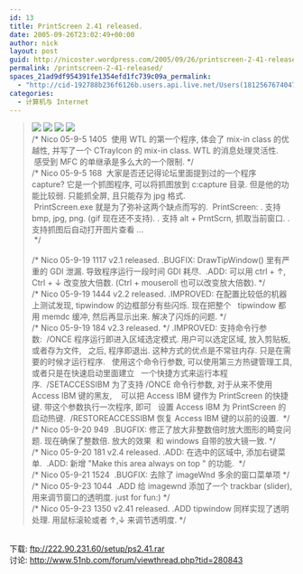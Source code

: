 ```yaml
---
id: 13
title: PrintScreen 2.41 released.
date: 2005-09-26T23:02:49+00:00
author: nick
layout: post
guid: http://nicoster.wordpress.com/2005/09/26/printscreen-2-41-released
permalink: /printscreen-2-41-released/
spaces_21ad9df954391fe1354efd1fc739c09a_permalink:
  - "http://cid-192788b236f6126b.users.api.live.net/Users(1812567674047566443)/Blogs('192788B236F6126B!102')/Entries('192788B236F6126B!184')?authkey=FlIl!wdwooA%24"
categories:
  - 计算机与 Internet
---
```

<div id="msgcns!192788B236F6126B!184" class="bvMsg">
<blockquote>
<div><img src="http://storage.msn.com/x1pbglk-vqL4Bv8-1BOciVATn-ZnHjwHyV5kKYjE-hpnG_hyA1gk1deHi5WluGJcYG4pLjZWK-P9mVSKd8WzEHVKEev_2ofaBtEJDelc4HyBQF4SFHPnNEAxrwCMYiqrS_qyzJ8z0mAJdayW0Br72TZ0A" border="0" /> <img src="http://storage.msn.com/x1pbglk-vqL4Bv8-1BOciVATn-ZnHjwHyV5kKYjE-hpnG-Ktv_1PaZczBLL625enIFojqmDvI5yA3kLRHKbiyBSvj3XVTJic-vIi6gj-YOPcJ-vVyyek5LR0OivPicQob_2LGD0dGG2Srv-hcT5y9l8FQ" /> <img src="http://storage.msn.com/x1pbglk-vqL4Bv8-1BOciVATn-ZnHjwHyV5kKYjE-hpnG_4jZulrsSe07-gHqqROE2u1YPkClaKqqzW9qBH9lhTcVdvGvY0gwtrXq8yU0nxHJ7PslxCinWJG54qju2E_kGtJd3uXSP0qyptJSArDfpvbA" /> <img src="ftp://222.90.231.60/pic/printscreen1.png" /> </div>
<div>/* Nico 05-9-5 1405  使用 WTL 的第一个程序, 体会了 mix-in class 的优越性, 并写了一个 CTrayIcon 的 mix-in class. WTL 的消息处理灵活性. </div>
<div> 感受到 MFC 的单继承是多么大的一个限制. */</div>
<div>/* Nico 05-9-5 168  大家是否还记得论坛里面提到过的一个程序 capture? 它是一个抓图程序, 可以将抓图放到 c:capture 目录. 但是他的功能比较弱. 只能抓全屏, 且只能存为 jpg 格式.</div>
<div> PrintScreen.exe 就是为了弥补这两个缺点而写的.  PrintScreen: . 支持 bmp, jpg, png. (gif 现在还不支持). . 支持 alt + PrntScrn, 抓取当前窗口. . 支持抓图后自动打开图片查看 &#8230;</div>
<div> */</div>
<div> </div>
<div>/* Nico 05-9-19 1117 v2.1 released. .BUGFIX: DrawTipWindow() 里有严重的 GDI 泄漏. 导致程序运行一段时间 GDI 耗尽.  .ADD: 可以用 ctrl + ↑, Ctrl + ↓ 改变放大倍数. (Ctrl + mouseroll 也可以改变放大倍数). */</div>
<div>/* Nico 05-9-19 1444 v2.2 released. .IMPROVED: 在配置比较低的机器上测试发现, tipwindow 的边框部分有些闪烁. 现在把整个   tipwindow 都用 memdc 缓冲, 然后再显示出来. 解决了闪烁的问题. */</div>
<div>/* Nico 05-9-19 184 v2.3 released. */ .IMPROVED: 支持命令行参数:  /ONCE 程序运行即进入区域选定模式. 用户可以选定区域, 放入剪贴板, 或者存为文件,   之后, 程序即退出. 这种方式的优点是不常驻内存. 只是在需要的时候才运行程序.   使用这个命令行参数, 可以使用第三方热键管理工具, 或者只是在快速启动里面建立   一个快捷方式来运行本程序.  /SETACCESSIBM 为了支持 /ONCE 命令行参数, 对于从来不使用 Access IBM 键的黑友,    可以把 Access IBM 键作为 PrintScreen 的快捷键. 带这个参数执行一次程序, 即可   设置 Access IBM 为 PrintScreen 的启动热键.  /RESTOREACCESSIBM 恢复 Access IBM 键的以前的设置.  */</div>
<div>/* Nico 05-9-20 949  .BUGFIX: 修正了放大非整数倍时放大图形的畸变问题. 现在确保了整数倍. 放大的效果  和 windows 自带的放大镜一致. */</div>
<div>/* Nico 05-9-20 181 v2.4 released. .ADD: 在选中的区域中, 添加右键菜单.  .ADD: 新增  "Make this area always on top " 的功能.  */</div>
<div>/* Nico 05-9-21 1524  .BUGFIX: 去除了 imageWnd 多余的窗口菜单项 */</div>
<div>/* Nico 05-9-23 1044  .ADD 给 imagewnd 添加了一个 trackbar (slider), 用来调节窗口的透明度. just for fun:) */</div>
<div>/* Nico 05-9-23 1350 v2.41 released. .ADD tipwindow 同样实现了透明处理. 用鼠标滚轮或者 ↑,↓ 来调节透明度. */</div>
</blockquote>
<div> </div>
<div>下载: <a href="ftp://222.90.231.60/setup/ps2.41.rar">ftp://222.90.231.60/setup/ps2.41.rar</a></div>
<div>讨论: <a href="http://www.51nb.com/forum/viewthread.php?tid=280843">http://www.51nb.com/forum/viewthread.php?tid=280843</a></div>
</div>
